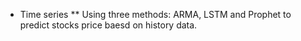 * Time series 
** Using three methods: ARMA, LSTM and Prophet to predict stocks price baesd on history data.
